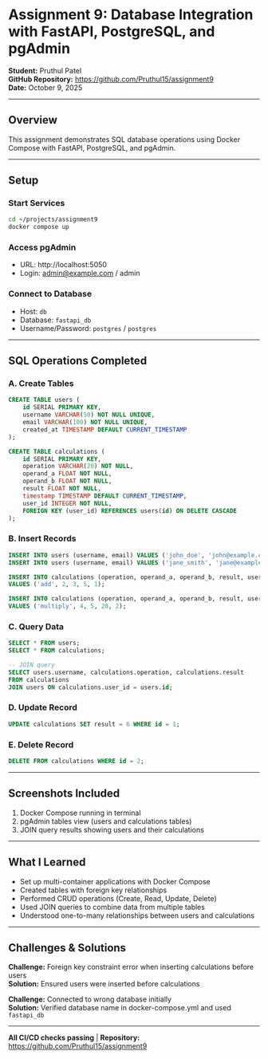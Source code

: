 # Assignment 9: Database Integration with FastAPI, PostgreSQL, and pgAdmin

**Student:** Pruthul Patel  
**GitHub Repository:** https://github.com/Pruthul15/assignment9  
**Date:** October 9, 2025

---

## Overview

This assignment demonstrates SQL database operations using Docker Compose with FastAPI, PostgreSQL, and pgAdmin.

---

## Setup

### Start Services
```bash
cd ~/projects/assignment9
docker compose up
```

### Access pgAdmin
- URL: http://localhost:5050
- Login: admin@example.com / admin

### Connect to Database
- Host: `db`
- Database: `fastapi_db`
- Username/Password: `postgres` / `postgres`


---

## SQL Operations Completed

### A. Create Tables
```sql
CREATE TABLE users (
    id SERIAL PRIMARY KEY,
    username VARCHAR(50) NOT NULL UNIQUE,
    email VARCHAR(100) NOT NULL UNIQUE,
    created_at TIMESTAMP DEFAULT CURRENT_TIMESTAMP
);

CREATE TABLE calculations (
    id SERIAL PRIMARY KEY,
    operation VARCHAR(20) NOT NULL,
    operand_a FLOAT NOT NULL,
    operand_b FLOAT NOT NULL,
    result FLOAT NOT NULL,
    timestamp TIMESTAMP DEFAULT CURRENT_TIMESTAMP,
    user_id INTEGER NOT NULL,
    FOREIGN KEY (user_id) REFERENCES users(id) ON DELETE CASCADE
);
```

### B. Insert Records
```sql
INSERT INTO users (username, email) VALUES ('john_doe', 'john@example.com');
INSERT INTO users (username, email) VALUES ('jane_smith', 'jane@example.com');

INSERT INTO calculations (operation, operand_a, operand_b, result, user_id)
VALUES ('add', 2, 3, 5, 1);

INSERT INTO calculations (operation, operand_a, operand_b, result, user_id)
VALUES ('multiply', 4, 5, 20, 2);
```

### C. Query Data
```sql
SELECT * FROM users;
SELECT * FROM calculations;

-- JOIN query
SELECT users.username, calculations.operation, calculations.result
FROM calculations
JOIN users ON calculations.user_id = users.id;
```

### D. Update Record
```sql
UPDATE calculations SET result = 6 WHERE id = 1;
```

### E. Delete Record
```sql
DELETE FROM calculations WHERE id = 2;
```

---

## Screenshots Included

1. Docker Compose running in terminal
2. pgAdmin tables view (users and calculations tables)
3. JOIN query results showing users and their calculations

---

## What I Learned

- Set up multi-container applications with Docker Compose
- Created tables with foreign key relationships
- Performed CRUD operations (Create, Read, Update, Delete)
- Used JOIN queries to combine data from multiple tables
- Understood one-to-many relationships between users and calculations

---

## Challenges & Solutions

**Challenge:** Foreign key constraint error when inserting calculations before users  
**Solution:** Ensured users were inserted before calculations

**Challenge:** Connected to wrong database initially  
**Solution:** Verified database name in docker-compose.yml and used `fastapi_db`

---

**All CI/CD checks passing** | **Repository:** https://github.com/Pruthul15/assignment9